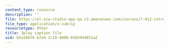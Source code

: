 ```yaml
---
content_type: resource
description: ''
file: https://ol-ocw-studio-app-qa.s3.amazonaws.com/courses/7-012-introduction-to-biology-fall-2004/b5a36b76b7a42c188888b5bb944851a2_xN-sQdVaDr4.srt
file_type: application/x-subrip
resourcetype: Other
title: 3play caption file
uid: b5a36b76-b7a4-2c18-8888-b5bb944851a2
---
```

